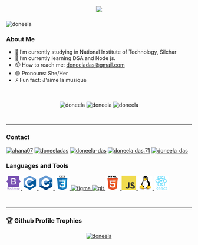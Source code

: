<!-- ### HOLA  👋 , I'm Doneela Das -->
<!-- <h2 align="center"><img src="https://readme-typing-svg.herokuapp.com?color=de1084&size=30&width=750&height=80&lines=Hola+guys,+I'm+Doneela+Das."/></h2> -->

<h2 align="center">

<img src="https://readme-typing-svg.herokuapp.com?color=de1084&lines=Hola+guys,+I'm+Doneela+Das.;Welcome+to++my+GitHub+Profile!;Feel+free+to+Connect+with+me!;Thank+you!&font=Fira%20Code&&size=30center=true&width=750&height=80">

</h2>

<p align="left"> <img src="https://komarev.com/ghpvc/?username=doneela&label=Profile%20views&color=0e75b6&style=flat" alt="doneela" /> </p>


### About Me 

- 🔭 I’m currently studying in National Institute of Technology, Silchar
- 🌱 I’m currently learning DSA and Node js.
- 📫 How to reach me: doneeladas@gmail.com
- 😄 Pronouns: She/Her
- ⚡ Fun fact: J'aime la musique

<br/>
<p align="center">
  <img width="48%" src="https://github-readme-stats.vercel.app/api?username=doneela&theme=radical" alt="doneela" />
  <img width="48%" src="https://github-readme-streak-stats.herokuapp.com/?user=doneela&theme=radical" alt="doneela" />
  <img src="https://github-readme-stats.vercel.app/api/top-langs/?username=phenyloder&title_color=61dafb&text_color=ffffff&icon_color=61dafb&bg_color=20232a&langs_count=8&layout=compact&border_color=61dafb&hide_border=true" alt="doneela" />

</p>

<br/>
<hr/>

### Contact
<p align="left">
<a href="https://www.codechef.com/users/ahana07" target="blank"><img align="center" src="https://cdn.jsdelivr.net/npm/simple-icons@3.1.0/icons/codechef.svg" alt="ahana07" height="30" width="40" /></a>
<a href="https://www.hackerrank.com/doneeladas" target="blank"><img align="center" src="https://raw.githubusercontent.com/rahuldkjain/github-profile-readme-generator/master/src/images/icons/Social/hackerrank.svg" alt="doneeladas" height="30" width="40" /></a>
<a href="https://linkedin.com/in/doneela-das" target="blank"><img align="center" src="https://raw.githubusercontent.com/rahuldkjain/github-profile-readme-generator/master/src/images/icons/Social/linked-in-alt.svg" alt="doneela-das" height="30" width="40" /></a>
<a href="https://fb.com/doneela.das.71" target="blank"><img align="center" src="https://raw.githubusercontent.com/rahuldkjain/github-profile-readme-generator/master/src/images/icons/Social/facebook.svg" alt="doneela.das.71" height="30" width="40" /></a>
<a href="https://instagram.com/doneela_das" target="blank"><img align="center" src="https://raw.githubusercontent.com/rahuldkjain/github-profile-readme-generator/master/src/images/icons/Social/instagram.svg" alt="doneela_das" height="30" width="40" /></a>
</p>

### Languages and Tools
<p align="left"> 
  <a href="https://getbootstrap.com" target="_blank" rel="noreferrer"> <img src="https://raw.githubusercontent.com/devicons/devicon/master/icons/bootstrap/bootstrap-plain-wordmark.svg" alt="bootstrap" width="40" height="40"/> </a> 
  <a href="https://www.cprogramming.com/" target="_blank" rel="noreferrer"> <img src="https://raw.githubusercontent.com/devicons/devicon/master/icons/c/c-original.svg" alt="c" width="40" height="40"/> </a> 
  <a href="https://www.w3schools.com/cpp/" target="_blank" rel="noreferrer"> <img src="https://raw.githubusercontent.com/devicons/devicon/master/icons/cplusplus/cplusplus-original.svg" alt="cplusplus" width="40" height="40"/> </a> 
  <a href="https://www.w3schools.com/css/" target="_blank" rel="noreferrer"> <img src="https://raw.githubusercontent.com/devicons/devicon/master/icons/css3/css3-original-wordmark.svg" alt="css3" width="40" height="40"/> </a> 
  <a href="https://www.figma.com/" target="_blank" rel="noreferrer"> <img src="https://www.vectorlogo.zone/logos/figma/figma-icon.svg" alt="figma" width="40" height="40"/> </a> 
  <a href="https://git-scm.com/" target="_blank" rel="noreferrer"> <img src="https://www.vectorlogo.zone/logos/git-scm/git-scm-icon.svg" alt="git" width="40" height="40"/> </a> 
  <a href="https://www.w3.org/html/" target="_blank" rel="noreferrer"> <img src="https://raw.githubusercontent.com/devicons/devicon/master/icons/html5/html5-original-wordmark.svg" alt="html5" width="40" height="40"/> </a> 
  <a href="https://developer.mozilla.org/en-US/docs/Web/JavaScript" target="_blank" rel="noreferrer"> <img src="https://raw.githubusercontent.com/devicons/devicon/master/icons/javascript/javascript-original.svg" alt="javascript" width="40" height="40"/> </a> 
  <a href="https://www.linux.org/" target="_blank" rel="noreferrer"> <img src="https://raw.githubusercontent.com/devicons/devicon/master/icons/linux/linux-original.svg" alt="linux" width="40" height="40"/> </a> 
  <a href="https://reactjs.org/" target="_blank" rel="noreferrer"> <img src="https://raw.githubusercontent.com/devicons/devicon/master/icons/react/react-original-wordmark.svg" alt="react" width="40" height="40"/> </a> 
</p>
<br/>
<hr/>

###  🏆 Github Profile Trophies
<p align="center"> 
  <a href="https://github.com/ryo-ma/github-profile-trophy">
    <img src="https://github-profile-trophy.vercel.app/?username=doneela&theme=radical" alt="doneela" /></a> 
</p>

